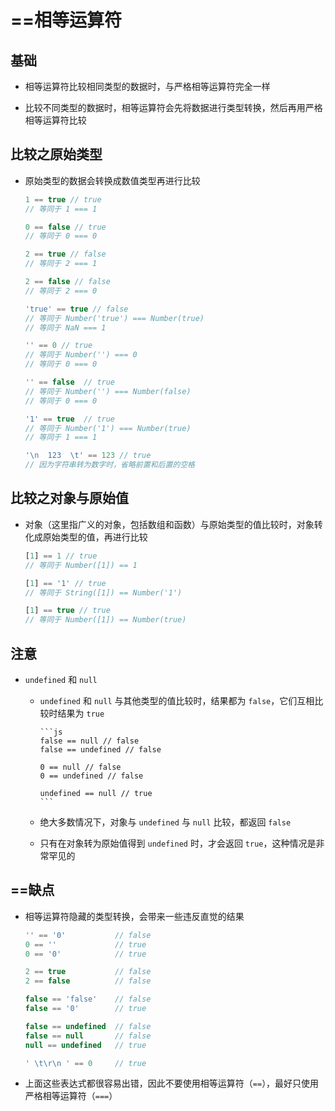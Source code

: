 # ==相等运算符

## 基础

+ 相等运算符比较相同类型的数据时，与严格相等运算符完全一样

+ 比较不同类型的数据时，相等运算符会先将数据进行类型转换，然后再用严格相等运算符比较

## 比较之原始类型

+ 原始类型的数据会转换成数值类型再进行比较

    ```js
    1 == true // true
    // 等同于 1 === 1

    0 == false // true
    // 等同于 0 === 0

    2 == true // false
    // 等同于 2 === 1

    2 == false // false
    // 等同于 2 === 0


    ```

    ```js
    'true' == true // false
    // 等同于 Number('true') === Number(true)
    // 等同于 NaN === 1

    '' == 0 // true
    // 等同于 Number('') === 0
    // 等同于 0 === 0

    '' == false  // true
    // 等同于 Number('') === Number(false)
    // 等同于 0 === 0

    '1' == true  // true
    // 等同于 Number('1') === Number(true)
    // 等同于 1 === 1

    '\n  123  \t' == 123 // true
    // 因为字符串转为数字时，省略前置和后置的空格
    ```

## 比较之对象与原始值

+ 对象（这里指广义的对象，包括数组和函数）与原始类型的值比较时，对象转化成原始类型的值，再进行比较

    ```js
    [1] == 1 // true
    // 等同于 Number([1]) == 1

    [1] == '1' // true
    // 等同于 String([1]) == Number('1')

    [1] == true // true
    // 等同于 Number([1]) == Number(true)
    ```

## 注意

+ `undefined` 和 `null`

  - `undefined` 和 `null` 与其他类型的值比较时，结果都为 `false`，它们互相比较时结果为 `true`

        ```js
        false == null // false
        false == undefined // false

        0 == null // false
        0 == undefined // false

        undefined == null // true
        ```

  - 绝大多数情况下，对象与 `undefined` 与 `null` 比较，都返回 `false`

  - 只有在对象转为原始值得到 `undefined` 时，才会返回 `true`，这种情况是非常罕见的

## ==缺点

+ 相等运算符隐藏的类型转换，会带来一些违反直觉的结果

    ```js
    '' == '0'           // false
    0 == ''             // true
    0 == '0'            // true

    2 == true           // false
    2 == false          // false

    false == 'false'    // false
    false == '0'        // true

    false == undefined  // false
    false == null       // false
    null == undefined   // true

    ' \t\r\n ' == 0     // true
    ```

+ 上面这些表达式都很容易出错，因此不要使用相等运算符（`==`），最好只使用严格相等运算符（`===`）
